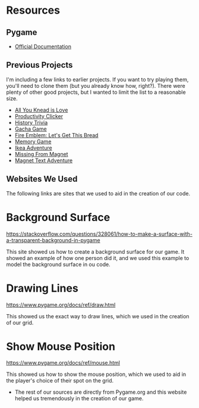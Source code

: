 # Resources

## Pygame 

* [Official Documentation](https://www.pygame.org/docs/)

## Previous Projects

I'm including a few links to earlier projects. If you want to try playing them, you'll need to clone them (but you already know how, right?). There were plenty of other good projects, but I wanted to limit the list to a reasonable size.

* [All You Knead is Love](https://github.com/aicollazo/FinalProject18)
* [Productivity Clicker](https://github.com/arocha23/FinalProject18)
* [History Trivia](https://github.com/cfesta/FinalProject18)
* [Gacha Game](https://github.com/csaguil1/FinalProject18)
* [Fire Emblem: Let's Get This Bread](https://github.com/iyee20/FinalProject18)
* [Memory Game](https://github.com/MayaGK/FinalProject18)
* [Ikea Adventure](https://github.com/nikkiwizard/FinalProject18)
* [Missing From Magnet](https://github.com/bpayami/FinalProject17)
* [Magnet Text Adventure](https://github.com/nomadder/FinalProject17)

## Websites We Used

The following links are sites that we used to aid in the creation of our code. 

# Background Surface
https://stackoverflow.com/questions/328061/how-to-make-a-surface-with-a-transparent-background-in-pygame

This site showed us how to create a background surface for our game. It showed an example of how one person did it, and we used this example to model the background surface in ou code.

# Drawing Lines
https://www.pygame.org/docs/ref/draw.html

This showed us the exact way to draw lines, which we used in the creation of our grid. 

# Show Mouse Position
https://www.pygame.org/docs/ref/mouse.html

This showed us how to show the mouse position, which we used to aid in the player's choice of their spot on the grid.

* The rest of our sources are directly from Pygame.org and this website helped us tremendously in the creation of our game. 

